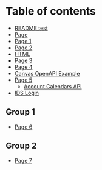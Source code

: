 # Table of contents

* [README test](<README (1).md>)
* [Page](<README (1) (1).md>)
* [Page 1](page-1.md)
* [Page 2](page-2.md)
* [HTML](<html (1).md>)
* [Page 3](page-3.md)
* [Page 4](page-4.md)
* [Canvas OpenAPI Example](canvas-openapi-example.md)
* [Page 5](page-5/README.md)
  * [Account Calendars API](page-5/canvas-lms-rest-api-documentation.md)
* [IDS Login](ids-login.md)

## Group 1

* [Page 6](group-1/page-6.md)

## Group 2

* [Page 7](group-2/page-7.md)
